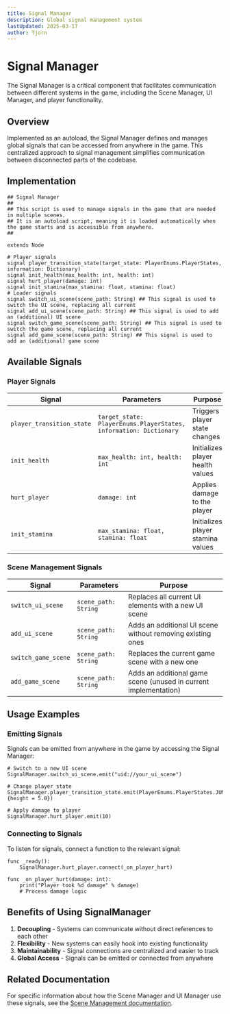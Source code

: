 ```yaml
---
title: Signal Manager
description: Global signal management system
lastUpdated: 2025-03-17
author: Tjorn
---
```


# Signal Manager

The Signal Manager is a critical component that facilitates communication between different systems in the game, including the Scene Manager, UI Manager, and player functionality.

## Overview

Implemented as an autoload, the Signal Manager defines and manages global signals that can be accessed from anywhere in the game. This centralized approach to signal management simplifies communication between disconnected parts of the codebase.

## Implementation

```gdscript
## Signal Manager
##
## This script is used to manage signals in the game that are needed in multiple scenes.
## It is an autoload script, meaning it is loaded automatically when the game starts and is accessible from anywhere.
##

extends Node

# Player signals
signal player_transition_state(target_state: PlayerEnums.PlayerStates, information: Dictionary)
signal init_health(max_health: int, health: int)
signal hurt_player(damage: int)
signal init_stamina(max_stamina: float, stamina: float)
# Loader signals
signal switch_ui_scene(scene_path: String) ## This signal is used to switch the UI scene, replacing all current
signal add_ui_scene(scene_path: String) ## This signal is used to add an (additional) UI scene
signal switch_game_scene(scene_path: String) ## This signal is used to switch the game scene, replacing all current
signal add_game_scene(scene_path: String) ## This signal is used to add an (additional) game scene
```

## Available Signals

### Player Signals

| Signal | Parameters | Purpose |
|--------|------------|---------|
| `player_transition_state` | `target_state: PlayerEnums.PlayerStates, information: Dictionary` | Triggers player state changes |
| `init_health` | `max_health: int, health: int` | Initializes player health values |
| `hurt_player` | `damage: int` | Applies damage to the player |
| `init_stamina` | `max_stamina: float, stamina: float` | Initializes player stamina values |

### Scene Management Signals

| Signal | Parameters | Purpose |
|--------|------------|---------|
| `switch_ui_scene` | `scene_path: String` | Replaces all current UI elements with a new UI scene |
| `add_ui_scene` | `scene_path: String` | Adds an additional UI scene without removing existing ones |
| `switch_game_scene` | `scene_path: String` | Replaces the current game scene with a new one |
| `add_game_scene` | `scene_path: String` | Adds an additional game scene (unused in current implementation) |

## Usage Examples

### Emitting Signals

Signals can be emitted from anywhere in the game by accessing the Signal Manager:

```gdscript
# Switch to a new UI scene
SignalManager.switch_ui_scene.emit("uid://your_ui_scene")

# Change player state
SignalManager.player_transition_state.emit(PlayerEnums.PlayerStates.JUMP, {height = 5.0})

# Apply damage to player
SignalManager.hurt_player.emit(10)
```

### Connecting to Signals

To listen for signals, connect a function to the relevant signal:

```gdscript
func _ready():
    SignalManager.hurt_player.connect(_on_player_hurt)
    
func _on_player_hurt(damage: int):
    print("Player took %d damage" % damage)
    # Process damage logic
```

## Benefits of Using SignalManager

1. **Decoupling** - Systems can communicate without direct references to each other
2. **Flexibility** - New systems can easily hook into existing functionality
3. **Maintainability** - Signal connections are centralized and easier to track
4. **Global Access** - Signals can be emitted or connected from anywhere

## Related Documentation

For specific information about how the Scene Manager and UI Manager use these signals, see the [Scene Management documentation](/fowl_play/important-code/scene_manager/).
